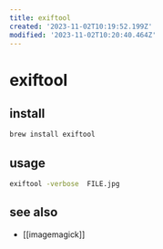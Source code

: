 ```yaml
---
title: exiftool
created: '2023-11-02T10:19:52.199Z'
modified: '2023-11-02T10:20:40.464Z'
---
```


# exiftool

## install

```sh
brew install exiftool
```

## usage

```sh
exiftool -verbose  FILE.jpg
```

## see also

- [[imagemagick]]
